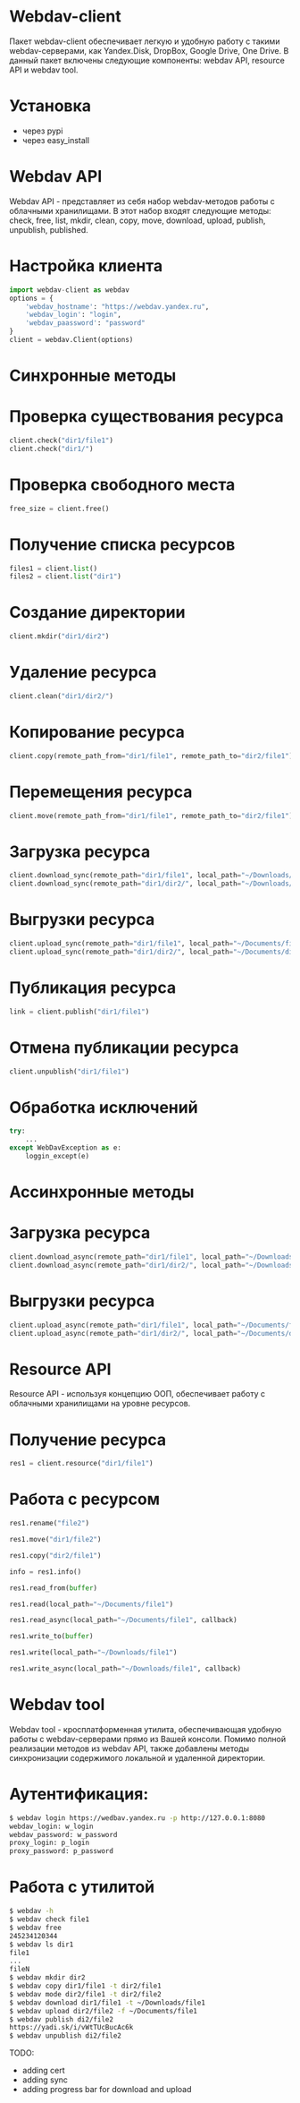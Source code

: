 Webdav-client
===========

Пакет webdav-client обеспечивает легкую и удобную работу с такими webdav-серверами, как Yandex.Disk, DropBox, Google Drive, One Drive.
В данный пакет включены следующие компоненты: webdav API, resource API и webdav tool.

Установка
===
* через pypi
* через easy_install

Webdav API
===

Webdav API - представляет из себя набор webdav-методов работы с облачными хранилищами. В этот набор входят следующие методы: check, free, list, mkdir, clean, copy, move, download, upload, publish, unpublish, published.

Настройка клиента
==
```python
import webdav-client as webdav
options = {
    'webdav_hostname': "https://webdav.yandex.ru",
    'webdav_login': "login",
    'webdav_paassword': "password"
}
client = webdav.Client(options)
```

Синхронные методы
==

Проверка существования ресурса
=
```python
client.check("dir1/file1")
client.check("dir1/")
```

Проверка свободного места
=
```python
free_size = client.free()
```

Получение списка ресурсов
=
```python
files1 = client.list()
files2 = client.list("dir1")
```

Создание директории
=
```python
client.mkdir("dir1/dir2")
```

Удаление ресурса
=
```python
client.clean("dir1/dir2/")
```

Копирование ресурса
=
```python
client.copy(remote_path_from="dir1/file1", remote_path_to="dir2/file1")
```

Перемещения ресурса
=
```python
client.move(remote_path_from="dir1/file1", remote_path_to="dir2/file1")
```

Загрузка ресурса
=
```python
client.download_sync(remote_path="dir1/file1", local_path="~/Downloads/file1")
client.download_sync(remote_path="dir1/dir2/", local_path="~/Downloads/dir2/")
```

Выгрузки ресурса
=
```python
client.upload_sync(remote_path="dir1/file1", local_path="~/Documents/file1")
client.upload_sync(remote_path="dir1/dir2/", local_path="~/Documents/dir2/")
```

Публикация ресурса
=
```python
link = client.publish("dir1/file1")
```

Отмена публикации ресурса
=
```python
client.unpublish("dir1/file1")
```

Обработка исключений
=
```python
try:
    ...
except WebDavException as e:
    loggin_except(e)
```

Ассинхронные методы
==

Загрузка ресурса
=
```python
client.download_async(remote_path="dir1/file1", local_path="~/Downloads/file1", callback=callback)
client.download_async(remote_path="dir1/dir2/", local_path="~/Downloads/dir2/", callback=callback)
```

Выгрузки ресурса
=
```python
client.upload_async(remote_path="dir1/file1", local_path="~/Documents/file1", callback=callback)
client.upload_async(remote_path="dir1/dir2/", local_path="~/Documents/dir2/", callback=callback)
```

Resource API
===

Resource API - используя концепцию ООП, обеспечивает работу с облачными хранилищами на уровне ресурсов.

Получение ресурса
=

```python
res1 = client.resource("dir1/file1")
```

Работа с ресурсом
=

```python
res1.rename("file2")

res1.move("dir1/file2")

res1.copy("dir2/file1")

info = res1.info()

res1.read_from(buffer)

res1.read(local_path="~/Documents/file1")

res1.read_async(local_path="~/Documents/file1", callback)

res1.write_to(buffer)

res1.write(local_path="~/Downloads/file1")

res1.write_async(local_path="~/Downloads/file1", callback)
```

Webdav tool
===

Webdav tool - кросплатформенная утилита, обеспечивающая удобную работы с webdav-серверами прямо из Вашей консоли. Помимо полной реализации методов из webdav API, также добавлены методы синхронизации содержимого локальной и удаленной директории.

Аутентификация:
=

```bash
$ webdav login https://wedbav.yandex.ru -p http://127.0.0.1:8080
webdav_login: w_login
webdav_password: w_password
proxy_login: p_login
proxy_password: p_password
```

Работа с утилитой
=
```bash
$ webdav -h
$ webdav check file1
$ webdav free
245234120344
$ webdav ls dir1
file1
...
fileN
$ webdav mkdir dir2
$ webdav copy dir1/file1 -t dir2/file1
$ webdav mode dir2/file1 -t dir2/file2
$ webdav download dir1/file1 -t ~/Downloads/file1
$ webdav upload dir2/file2 -f ~/Documents/file1
$ webdav publish di2/file2
https://yadi.sk/i/vWtTUcBucAc6k
$ webdav unpublish di2/file2
```

TODO:
* adding cert
* adding sync
* adding progress bar for download and upload